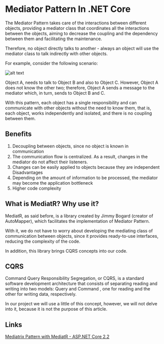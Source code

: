 
# Mediator Pattern In .NET Core

The Mediator Pattern takes care of the interactions between different objects, providing a mediator class that coordinates all the interactions between the objects, aiming to decrease the coupling and the dependency between them and facilitating the maintenance.

Therefore, no object directly talks to another - always an object will use the mediator class to talk indirectly with other objects.

For example, consider the following scenario:

![alt text](https://static.imasters.com.br/wp-content/uploads/2019/05/30103930/0114.jpg)

Object A, needs to talk to Object B and also to Object C. However, Object A does not know the other two; therefore, Object A sends a message to the mediator which, in turn, sends to Object B and C.

With this pattern, each object has a single responsibility and can communicate with other objects without the need to know them, that is, each object, works independently and isolated, and there is no coupling between them.

Benefits
--------
1. Decoupling between objects, since no object is known in communication
2. The communication flow is centralized. As a result, changes in the mediator do not affect their listeners.
3. Changes can be easily applied to objects because they are independent
Disadvantages
1. Depending on the amount of information to be processed, the mediator may become the application bottleneck
2. Higher code complexity

What is MediatR? Why use it?
----------------------------
MediatR, as said before, is a library created by Jimmy Bogard (creator of AutoMapper), which facilitates the implementation of Mediator Pattern.

With it, we do not have to worry about developing the mediating class of communication between objects, since it provides ready-to-use interfaces, reducing the complexity of the code.

In addition, this library brings CQRS concepts into our code.

CQRS
----
Command Query Responsibility Segregation, or CQRS, is a standard software development architecture that consists of separating reading and writing into two models: Query and Command , one for reading and the other for writing data, respectively.

In our project we will use a little of this concept, however, we will not delve into it, because it is not the purpose of this article.

Links
-----
[Mediatrix Pattern with MediatR - ASP.NET Core 2.2
](https://imasters.com.br/back-end/mediator-pattern-com-mediatr-asp-net-core-2-2)
